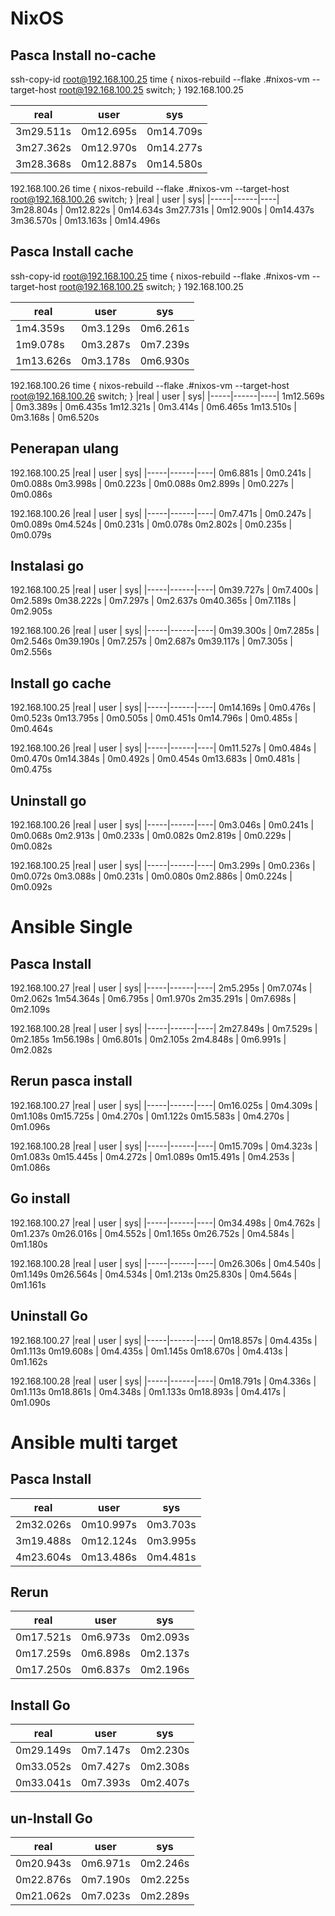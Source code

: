 # NixOS
## Pasca Install no-cache
ssh-copy-id root@192.168.100.25
time { nixos-rebuild --flake .#nixos-vm --target-host root@192.168.100.25 switch; }
192.168.100.25 

|real | user | sys|
|-----|------|----|
3m29.511s | 0m12.695s | 0m14.709s
3m27.362s | 0m12.970s | 0m14.277s
3m28.368s | 0m12.887s | 0m14.580s

192.168.100.26
time { nixos-rebuild --flake .#nixos-vm --target-host root@192.168.100.26 switch; }
|real | user | sys|
|-----|------|----|
3m28.804s | 0m12.822s | 0m14.634s
3m27.731s | 0m12.900s | 0m14.437s
3m36.570s | 0m13.163s | 0m14.496s

## Pasca Install cache
ssh-copy-id root@192.168.100.25
time { nixos-rebuild --flake .#nixos-vm --target-host root@192.168.100.25 switch; }
192.168.100.25 

|real | user | sys|
|-----|------|----|
1m4.359s | 0m3.129s | 0m6.261s
1m9.078s | 0m3.287s | 0m7.239s
1m13.626s | 0m3.178s | 0m6.930s


192.168.100.26
time { nixos-rebuild --flake .#nixos-vm --target-host root@192.168.100.26 switch; }
|real | user | sys|
|-----|------|----|
1m12.569s | 0m3.389s | 0m6.435s
1m12.321s | 0m3.414s | 0m6.465s
1m13.510s | 0m3.168s | 0m6.520s

## Penerapan ulang
192.168.100.25
|real | user | sys|
|-----|------|----|
0m6.881s | 0m0.241s | 0m0.088s 
0m3.998s | 0m0.223s | 0m0.088s
0m2.899s | 0m0.227s | 0m0.086s

192.168.100.26
|real | user | sys|
|-----|------|----|
0m7.471s | 0m0.247s | 0m0.089s 
0m4.524s | 0m0.231s | 0m0.078s 
0m2.802s | 0m0.235s | 0m0.079s

## Instalasi go

192.168.100.25
|real | user | sys|
|-----|------|----|
0m39.727s | 0m7.400s | 0m2.589s
0m38.222s | 0m7.297s | 0m2.637s
0m40.365s | 0m7.118s | 0m2.905s

192.168.100.26
|real | user | sys|
|-----|------|----|
0m39.300s | 0m7.285s | 0m2.546s
0m39.190s | 0m7.257s | 0m2.687s
0m39.117s | 0m7.305s | 0m2.556s

## Install go cache
192.168.100.25
|real | user | sys|
|-----|------|----|
0m14.169s | 0m0.476s | 0m0.523s
0m13.795s | 0m0.505s | 0m0.451s
0m14.796s | 0m0.485s | 0m0.464s

192.168.100.26
|real | user | sys|
|-----|------|----|
0m11.527s | 0m0.484s | 0m0.470s
0m14.384s | 0m0.492s | 0m0.454s
0m13.683s | 0m0.481s | 0m0.475s

## Uninstall go

192.168.100.26
|real | user | sys|
|-----|------|----|
0m3.046s | 0m0.241s | 0m0.068s
0m2.913s | 0m0.233s | 0m0.082s
0m2.819s | 0m0.229s | 0m0.082s

192.168.100.25 
|real | user | sys|
|-----|------|----|
0m3.299s | 0m0.236s | 0m0.072s
0m3.088s | 0m0.231s | 0m0.080s
0m2.886s | 0m0.224s | 0m0.092s

# Ansible Single 
## Pasca Install
192.168.100.27
|real | user | sys|
|-----|------|----|
2m5.295s | 0m7.074s | 0m2.062s
1m54.364s | 0m6.795s | 0m1.970s
2m35.291s | 0m7.698s | 0m2.109s

192.168.100.28
|real | user | sys|
|-----|------|----|
2m27.849s | 0m7.529s | 0m2.185s
1m56.198s | 0m6.801s | 0m2.105s
2m4.848s | 0m6.991s | 0m2.082s

## Rerun pasca install
192.168.100.27
|real | user | sys|
|-----|------|----|
0m16.025s | 0m4.309s | 0m1.108s
0m15.725s | 0m4.270s | 0m1.122s
0m15.583s | 0m4.270s | 0m1.096s

192.168.100.28
|real | user | sys|
|-----|------|----|
0m15.709s | 0m4.323s | 0m1.083s
0m15.445s | 0m4.272s | 0m1.089s
0m15.491s | 0m4.253s | 0m1.086s

## Go install
192.168.100.27
|real | user | sys|
|-----|------|----|
0m34.498s | 0m4.762s | 0m1.237s
0m26.016s | 0m4.552s | 0m1.165s
0m26.752s | 0m4.584s | 0m1.180s

192.168.100.28
|real | user | sys|
|-----|------|----|
0m26.306s | 0m4.540s | 0m1.149s
0m26.564s | 0m4.534s | 0m1.213s
0m25.830s | 0m4.564s | 0m1.161s

## Uninstall Go
192.168.100.27
|real | user | sys|
|-----|------|----|
0m18.857s | 0m4.435s | 0m1.113s
0m19.608s | 0m4.435s | 0m1.145s
0m18.670s | 0m4.413s | 0m1.162s

192.168.100.28
|real | user | sys|
|-----|------|----|
0m18.791s | 0m4.336s | 0m1.113s
0m18.861s | 0m4.348s | 0m1.133s
0m18.893s | 0m4.417s | 0m1.090s

# Ansible multi target

## Pasca Install
|real | user | sys|
|-----|------|----|
2m32.026s | 0m10.997s | 0m3.703s
3m19.488s | 0m12.124s | 0m3.995s
4m23.604s | 0m13.486s | 0m4.481s

## Rerun
|real | user | sys|
|-----|------|----|
0m17.521s | 0m6.973s | 0m2.093s
0m17.259s | 0m6.898s | 0m2.137s
0m17.250s | 0m6.837s | 0m2.196s

## Install Go
|real | user | sys|
|-----|------|----|
0m29.149s | 0m7.147s | 0m2.230s
0m33.052s | 0m7.427s | 0m2.308s
0m33.041s | 0m7.393s | 0m2.407s

## un-Install Go
|real | user | sys|
|-----|------|----|
0m20.943s | 0m6.971s | 0m2.246s
0m22.876s | 0m7.190s | 0m2.225s
0m21.062s | 0m7.023s | 0m2.289s
